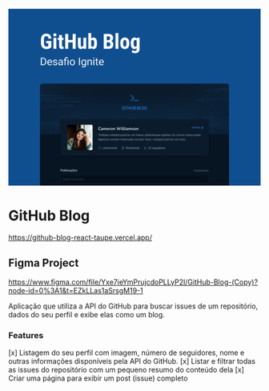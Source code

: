 ![Alt text](Thumbnail.png?raw=true "GitHub Blog")

# GitHub Blog

https://github-blog-react-taupe.vercel.app/

## Figma Project

https://www.figma.com/file/Yxe7ieYmPrujcdoPLLyP2l/GitHub-Blog-(Copy)?node-id=0%3A1&t=EZkLLas1aSrsgM19-1

Aplicação que utiliza a API do GitHub para buscar issues de um repositório, dados do seu perfil e exibe elas como um blog.

### Features

[x] Listagem do seu perfil com imagem, número de seguidores, nome e outras informações disponíveis pela API do GitHub.
[x] Listar e filtrar todas as issues do repositório com um pequeno resumo do conteúdo dela
[x] Criar uma página para exibir um post (issue) completo
